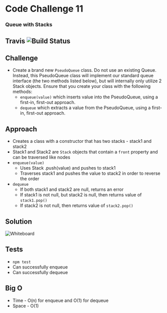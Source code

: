 # Code Challenge 11
### Queue with Stacks

## Travis ![Build Status](https://travis-ci.org/colosrjones-401d4/data-structures-and-algorithms.svg?branch=master)

## Challenge
* Create a brand new `PseudoQueue` class. Do not use an existing Queue. Instead, this PseudoQueue class will implement our standard queue interface (the two methods listed below), but will internally only utilize 2 Stack objects. Ensure that you create your class with the following methods:
  * `enqueue(value)` which inserts value into the PseudoQueue, using a first-in, first-out approach.
  * `dequeue` which extracts a value from the PseudoQueue, using a first-in, first-out approach.

## Approach
* Creates a class with a constructor that has two stacks - stack1 and stack2
* Stack1 and Stack2 are `Stack` objects that contain a `front` property and can be traversed like nodes
* `enqueue(value)`
  * Uses Stack .push(value) and pushes to stack1
  * Traverses stack1 and pushes the value to stack2 in order to reverse the order
* `dequeue`
  * If both stack1 and stack2 are null, returns an error
  * If stack1 is not null, but stack2 is null, then returns value of `stack1.pop()`
  * If stack2 is not null, then returns value of `stack2.pop()`

## Solution
![Whiteboard](assets/whiteboard.jpg)

## Tests
* `npm test`
* Can successfully enqueue 
* Can successfully dequeue

## Big O
* Time - O(n) for enqueue and O(1) for dequeue
* Space - O(1)
